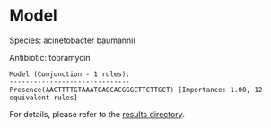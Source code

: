
# Model

Species: acinetobacter baumannii

Antibiotic: tobramycin

```
Model (Conjunction - 1 rules):
------------------------------
Presence(AACTTTTGTAAATGAGCACGGGCTTCTTGCT) [Importance: 1.00, 12 equivalent rules]

```

For details, please refer to the [results directory](../../../../../results/scm_b/acinetobacter+baumannii/tobramycin/repeat_7/).

